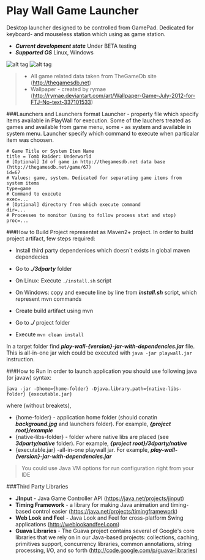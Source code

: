 Play Wall Game Launcher
========
Desktop launcher designed to be controlled from GamePad. Dedicated for keyboard- and mouseless station which using
as game station.

* ___Current development state___ Under BETA testing
* ___Supported OS___ Linux, Windows

![alt tag](https://raw.github.com/mrjbee/playwall/master/screenshots/Title.png)
![alt tag](https://raw.github.com/mrjbee/playwall/master/screenshots/GameMenu.png)

> * All game related data taken from TheGameDb site (http://thegamesdb.net)
> * Wallpaper - created by rymae (http://rymae.deviantart.com/art/Wallpaper-Game-July-2012-for-FTJ-No-text-337101533)

###Launchers and Launchers format
Launcher - property file which specify items available in PlayWall for execution. Some of the lauchers treated as games 
and available from game menu, some - as system and available in system menu. Launcher specify
which command to execute when particalar item was choosen.

```properties
# Game Title or System Item Name
title = Tomb Raider: Underworld
# [Optional] Id of game in http://thegamesdb.net data base (http://thegamesdb.net/game/67)
id=67 
# Values: game, system. Dedicated for separating game items from system items
type=game
# Command to execute
exec=...
# [Optional] directory from which execute command
dir=...
# Processes to monitor (using to follow process stat and stop)
proc=...
```
###How to Build
Project representet as Maven2+ project. In order to build project artifact, few steps required:

* Install third party dependenices which doesn`t exists in global maven dependecies
 * Go to ___./3dparty___ folder
 * On Linux: Execute `./install.sh` script 
 * On Windows: copy and execute line by line from ___install.sh___ script, which represent mvn commands

* Create build artifact using mvn
 * Go to ___./___ project folder
 * Execute `mvn clean install`

In a target folder find ___play-wall-{version}-jar-with-dependencies.jar___ file. This is all-in-one jar wich could be executed with `java -jar playwall.jar` instruction.

###How to Run
In order to launch application you should use following java (or javaw) syntax:
```
java -jar -Dhome={home-folder} -Djava.library.path={native-libs-folder} {executable.jar}
```
where (without breakets), 
* {home-folder} -  application home folder (should conatin ___background.jpg___ and launchers folder). For example, ___{project root}/example___
* {native-libs-folder} - folder where native libs are placed (see ___3dparty/native___ folder). For example, ___{project root}/3dparty/native___
* {executable.jar} -all-in-one playwall jar. For example, ___play-wall-{version}-jar-with-dependencies.jar___

> You could use Java VM options for run configuration right from your IDE

###Third Party Libraries
* __JInput__ - Java Game Controller API (https://java.net/projects/jinput)
* __Timing Framework__ - a library for making Java animation and timing-based control easier (https://java.net/projects/timingframework) 
* __Web Look and Feel__ - Java Look and Feel for cross-platform Swing applications (http://weblookandfeel.com)
* __Guava Libraries__ - The Guava project contains several of Google's core libraries that we rely on in our Java-based projects: collections, caching, primitives support, concurrency libraries, common annotations, string processing, I/O, and so forth (http://code.google.com/p/guava-libraries)

